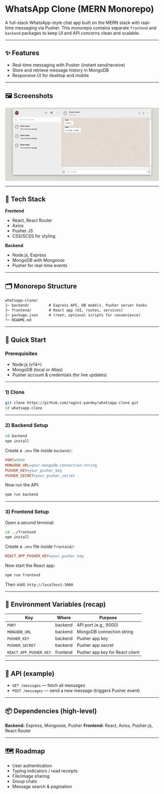 # WhatsApp Clone (MERN Monorepo)

A full-stack WhatsApp-style chat app built on the MERN stack with real-time messaging via Pusher. This monorepo contains separate `frontend` and `backend` packages to keep UI and API concerns clean and scalable.

---

## ✨ Features

- Real-time messaging with Pusher (instant send/receive)
- Store and retrieve message history in MongoDB
- Responsive UI for desktop and mobile

---

## 🖼️ Screenshots

![Chat Screen](https://github.com/ragini-pandey/whatsapp-clone/blob/master/frontend/public/screenshot1.png)

---

## 🧱 Tech Stack

**Frontend**
- React, React Router
- Axios
- Pusher JS
- CSS/SCSS for styling

**Backend**
- Node.js, Express
- MongoDB with Mongoose
- Pusher for real-time events

---

## 🗂️ Monorepo Structure

```
whatsapp-clone/
├─ backend/         # Express API, DB models, Pusher server hooks
├─ frontend/        # React app (UI, routes, services)
├─ package.json     # (root; optional scripts for convenience)
└─ README.md
```

---

## 🚀 Quick Start

### Prerequisites
- Node.js (v14+)
- MongoDB (local or Atlas)
- Pusher account & credentials (for live updates)

---

### 1) Clone
```bash
git clone https://github.com/ragini-pandey/whatsapp-clone.git
cd whatsapp-clone
```

---

### 2) Backend Setup
```bash
cd backend
npm install
```

Create a `.env` file inside `backend/`:

```ini
PORT=9000
MONGODB_URL=your-mongodb-connection-string
PUSHER_KEY=your_pusher_key
PUSHER_SECRET=your_pusher_secret
```

Now run the API:
```bash
npm run backend
```

---

### 3) Frontend Setup
Open a second terminal:
```bash
cd ../frontend
npm install
```

Create a `.env` file inside `frontend/`:

```ini
REACT_APP_PUSHER_KEY=your_pusher_key
```

Now start the React app:
```bash
npm run frontend
```

Then visit: `http://localhost:3000`

---

## 🔐 Environment Variables (recap)

| Key                  | Where      | Purpose                                  |
|----------------------|------------|------------------------------------------|
| `PORT`               | backend    | API port (e.g., 9000)                    |
| `MONGODB_URL`        | backend    | MongoDB connection string                |
| `PUSHER_KEY`         | backend    | Pusher app key                           |
| `PUSHER_SECRET`      | backend    | Pusher app secret                        |
| `REACT_APP_PUSHER_KEY`| frontend  | Pusher app key for React client          |

---

## 📡 API (example)

- `GET /messages` — fetch all messages
- `POST /messages` — send a new message (triggers Pusher event)

---

## 📦 Dependencies (high-level)

**Backend:** Express, Mongoose, Pusher
**Frontend:** React, Axios, Pusher-js, React Router

---

## 🗺️ Roadmap

- User authentication
- Typing indicators / read receipts
- File/image sharing
- Group chats
- Message search & pagination
